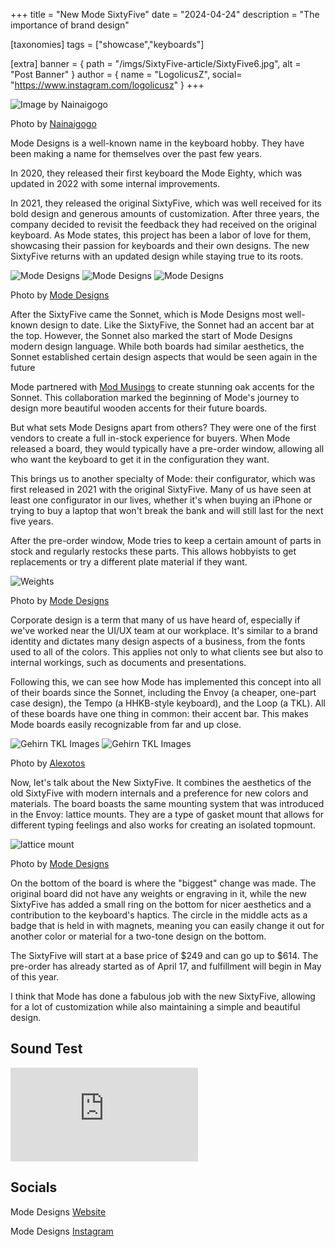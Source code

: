 +++
title = "New Mode SixtyFive"
date = "2024-04-24"
description = "The importance of brand design"

[taxonomies]
tags = ["showcase","keyboards"]

[extra]
banner = { path = "/imgs/SixtyFive-article/SixtyFive6.jpg", alt = "Post Banner" }
author = { name = "LogolicusZ", social= "https://www.instagram.com/logolicusz" }
+++

<img src="/imgs/SixtyFive-article/SixtyFive6.jpg" alt="Image by Nainaigogo" title="Mode SixtyFive" class="TitleImage">

<p class="image-text">Photo by <a href="https://www.instagram.com/nainaigogo/">Nainaigogo</a></p>

Mode Designs is a well-known name in the keyboard hobby. They have been making a name for themselves over the past few years.

In 2020, they released their first keyboard the Mode Eighty, which was updated in 2022 with some internal improvements.

In 2021, they released the original SixtyFive, which was well received for its bold design and generous amounts of customization. After three years, the company decided to revisit the feedback they had received on the original keyboard. As Mode states, this project has been a labor of love for them, showcasing their passion for keyboards and their own designs. The new SixtyFive returns with an updated design while staying true to its roots.

<div class="triple">
<img src="/imgs/SixtyFive-article/SixtyFive1.png" alt="Mode Designs" title="Mode Designs" class="tripleImage"> 
<img src="/imgs/SixtyFive-article/SixtyFive2.png" alt="Mode Designs" title="Mode Designs" class="tripleImage">
<img src="/imgs/SixtyFive-article/SixtyFive7.png" alt="Mode Designs" title="Mode Designs" class="tripleImage">
</div>

<p class="image-text">Photo by <a href="https://modedesigns.com/pages/sixtyfive">Mode Designs</a></p>

After the SixtyFive came the Sonnet, which is Mode Designs most well-known design to date. Like the SixtyFive, the Sonnet had an accent bar at the top. However, the Sonnet also marked the start of Mode Designs modern design language. While both boards had similar aesthetics, the Sonnet established certain design aspects that would be seen again in the future

Mode partnered with [Mod Musings](https://www.instagram.com/mod.musings/) to create stunning oak accents for the Sonnet. This collaboration marked the beginning of Mode's journey to design more beautiful wooden accents for their future boards.

But what sets Mode Designs apart from others? They were one of the first vendors to create a full in-stock experience for buyers. When Mode released a board, they would typically have a pre-order window, allowing all who want the keyboard to get it in the configuration they want.

This brings us to another specialty of Mode: their configurator, which was first released in 2021 with the original SixtyFive. Many of us have seen at least one configurator in our lives, whether it's when buying an iPhone or trying to buy a laptop that won't break the bank and will still last for the next five years.

After the pre-order window, Mode tries to keep a certain amount of parts in stock and regularly restocks these parts. This allows hobbyists to get replacements or try a different plate material if they want.

<img src="/imgs/SixtyFive-article/ModeWeights.png" class="control" alt="Weights" title="Weights" >

<p class="image-text">Photo by <a href="https://modedesigns.com/pages/sixtyfive">Mode Designs</a></p>

Corporate design is a term that many of us have heard of, especially if we've worked near the UI/UX team at our workplace. It's similar to a brand identity and dictates many design aspects of a business, from the fonts used to all of the colors. This applies not only to what clients see but also to internal workings, such as documents and presentations.

Following this, we can see how Mode has implemented this concept into all of their boards since the Sonnet, including the Envoy (a cheaper, one-part case design), the Tempo (a HHKB-style keyboard), and the Loop (a TKL). All of these boards have one thing in common: their accent bar. This makes Mode boards easily recognizable from far and up close. 

<div class="duo">
<img src="/imgs/SixtyFive-article/SixtyFive3.jpg" alt="Gehirn TKL Images" title="Alexotos" class="duoImage"> 
<img src="/imgs/SixtyFive-article/SixtyFive4.jpg" alt="Gehirn TKL Images" title="Alexotos" class="duoImage">
</div>
<p class="image-text">Photo by <a href="https://www.instagram.com/alexotos/">Alexotos</a></p>
  
Now, let's talk about the New SixtyFive. It combines the aesthetics of the old SixtyFive with modern internals and a preference for new colors and materials. The board boasts the same mounting system that was introduced in the Envoy: lattice mounts. They are a type of gasket mount that allows for different typing feelings and also works for creating an isolated topmount.

<img src="/imgs/SixtyFive-article/Latticemount.png" alt="lattice mount" title="lattice mount" class="control"> 

<p class="image-text">Photo by <a href="https://modedesigns.com/pages/sixtyfive">Mode Designs</a></p>

On the bottom of the board is where the "biggest" change was made. The original board did not have any weights or engraving in it, while the new SixtyFive has added a small ring on the bottom for nicer aesthetics and a contribution to the keyboard's haptics. The circle in the middle acts as a badge that is held in with magnets, meaning you can easily change it out for another color or material for a two-tone design on the bottom.

The SixtyFive will start at a base price of $249 and can go up to $614. The pre-order has already started as of April 17, and fulfillment will begin in May of this year.

I think that Mode has done a fabulous job with the new SixtyFive, allowing for a lot of customization while also maintaining a simple and beautiful design.

## Sound Test

<iframe  src="https://www.youtube.com/embed/mJJHJyMPSTI?si=8-zZ74rrWyt5Qyda&amp;start=1488" title="YouTube video player" frameborder="0" allow="accelerometer; autoplay; clipboard-write; encrypted-media; gyroscope; picture-in-picture; web-share" referrerpolicy="strict-origin-when-cross-origin" allowfullscreen></iframe>

## Socials

Mode Designs [Website](https://modedesigns.com/)

Mode Designs [Instagram](https://www.instagram.com/modekeyboards/s)